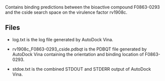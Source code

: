 Contains binding predictions between the bioactive compound F0863-0293 and the cside search space on the virulence factor rv1908c.

## Files

- log.txt is the log file generated by AutoDock Vina.

- rv1908c_F0863-0293_cside.pdbqt is the PDBQT file generated by AutoDock Vina containing the orientation and binding location of F0863-0293.

- stdoe.txt is the combined STDOUT and STDERR output of AutoDock Vina.


